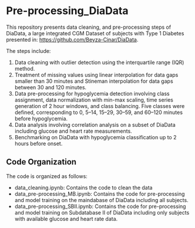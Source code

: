 # Pre-processing_DiaData

This repository presents data cleaning, and pre-processing steps of DiaData, a large integrated CGM Dataset of subjects with Type 1 Diabetes presented in: https://github.com/Beyza-Cinar/DiaData.

The steps include:
1. Data cleaning with outlier detection using the interquartile range (IQR) method.
2. Treatment of missing values using linear interpolation for data gaps smaller than 30 minutes and Stineman interpolation for data gaps between 30 and 120 minutes.
3. Data pre-processing for hypoglycemia detection involving class assignment, data normalization with min-max scaling, time series generation of 2 hour windows, and class balancing. Five classes were defined, corresponding to 0, 5–14, 15–29, 30–59, and 60–120 minutes before hypoglycemia.
4. Data analysis involving correlation analysis on a subset of DiaData including glucose and heart rate measurements.
5. Benchmarking on DiaData with hypoglycemia classification up to 2 hours before onset.

## Code Organization

The code is organized as follows:

- data_cleaning.ipynb: Contains the code to clean the data
- data_pre-processing_MB.ipynb: Contains the code for pre-processing and model training on the maindabase of DiaData including all subjects. 
- data_pre-processing_SBII.ipynb: Contains the code for pre-processing and model training on Subdatabase II of DiaData including only subjects with available glucose and heart rate data. 
